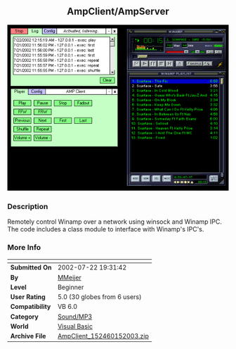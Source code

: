 ﻿<div align="center">

## AmpClient/AmpServer

<img src="PIC20027211932566980.gif">
</div>

### Description

Remotely control Winamp over a network using winsock and Winamp IPC. The code includes a class module to interface with Winamp's IPC's.
 
### More Info
 


<span>             |<span>
---                |---
**Submitted On**   |2002-07-22 19:31:42
**By**             |[MMeijer](https://github.com/Planet-Source-Code/PSCIndex/blob/master/ByAuthor/mmeijer.md)
**Level**          |Beginner
**User Rating**    |5.0 (30 globes from 6 users)
**Compatibility**  |VB 6\.0
**Category**       |[Sound/MP3](https://github.com/Planet-Source-Code/PSCIndex/blob/master/ByCategory/sound-mp3__1-45.md)
**World**          |[Visual Basic](https://github.com/Planet-Source-Code/PSCIndex/blob/master/ByWorld/visual-basic.md)
**Archive File**   |[AmpClient\_152460152003\.zip](https://github.com/Planet-Source-Code/mmeijer-ampclient-ampserver__1-37152/archive/master.zip)








